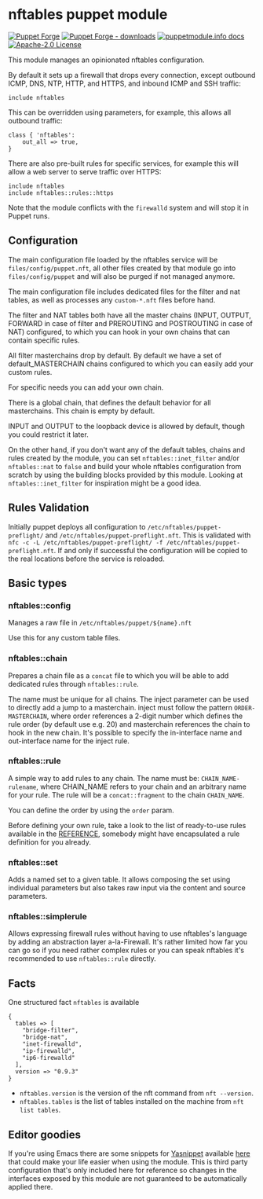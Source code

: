 # nftables puppet module

[![Puppet Forge](https://img.shields.io/puppetforge/v/puppet/nftables.svg)](https://forge.puppetlabs.com/puppet/nftables)
[![Puppet Forge - downloads](https://img.shields.io/puppetforge/dt/puppet/nftables.svg)](https://forge.puppetlabs.com/puppet/nftables)
[![puppetmodule.info docs](http://www.puppetmodule.info/images/badge.png)](http://www.puppetmodule.info/m/puppet-nftables)
[![Apache-2.0 License](https://img.shields.io/github/license/voxpupuli/puppet-nftables.svg)](LICENSE)

This module manages an opinionated nftables configuration.

By default it sets up a firewall that drops every connection, except
outbound ICMP, DNS, NTP, HTTP, and HTTPS, and inbound ICMP and SSH
traffic:

    include nftables

This can be overridden using parameters, for example, this allows all
outbound traffic:

    class { 'nftables':
        out_all => true,
    }

There are also pre-built rules for specific services, for example this
will allow a web server to serve traffic over HTTPS:

    include nftables
    include nftables::rules::https

Note that the module conflicts with the `firewalld` system and will
stop it in Puppet runs.

## Configuration

The main configuration file loaded by the nftables service
will be `files/config/puppet.nft`, all other files created
by that module go into `files/config/puppet` and will also
be purged if not managed anymore.

The main configuration file includes dedicated files for
the filter and nat tables, as well as processes any
`custom-*.nft` files before hand.

The filter and NAT tables both have all the master chains
(INPUT, OUTPUT, FORWARD in case of filter and PREROUTING
and POSTROUTING in case of NAT) configured, to which you
can hook in your own chains that can contain specific
rules.

All filter masterchains drop by default.
By default we have a set of default_MASTERCHAIN chains
configured to which you can easily add your custom rules.

For specific needs you can add your own chain.

There is a global chain, that defines the default behavior
for all masterchains. This chain is empty by default.

INPUT and OUTPUT to the loopback device is allowed by
default, though you could restrict it later.

On the other hand, if you don't want any of the default tables, chains
and rules created by the module, you can set `nftables::inet_filter`
and/or `nftables::nat` to `false` and build your whole nftables
configuration from scratch by using the building blocks provided by
this module. Looking at `nftables::inet_filter` for inspiration might
be a good idea.

## Rules Validation

Initially puppet deploys all configuration to
`/etc/nftables/puppet-preflight/` and
`/etc/nftables/puppet-preflight.nft`. This is validated with
`nfc -c -L /etc/nftables/puppet-preflight/ -f /etc/nftables/puppet-preflight.nft`.
If and only if successful the configuration will be copied to
the real locations before the service is reloaded.

## Basic types

### nftables::config

Manages a raw file in `/etc/nftables/puppet/${name}.nft`

Use this for any custom table files.

### nftables::chain

Prepares a chain file as a `concat` file to which you will
be able to add dedicated rules through `nftables::rule`.

The name must be unique for all chains. The inject
parameter can be used to directly add a jump to a
masterchain. inject must follow the pattern
`ORDER-MASTERCHAIN`, where order references a 2-digit
number which defines the rule order (by default use e.g. 20)
and masterchain references the chain to hook in the new
chain. It's possible to specify the in-interface name and
out-interface name for the inject rule.

### nftables::rule

A simple way to add rules to any chain. The name must be:
`CHAIN_NAME-rulename`, where CHAIN_NAME refers to your
chain and an arbitrary name for your rule.
The rule will be a `concat::fragment` to the chain
`CHAIN_NAME`.

You can define the order by using the `order` param.

Before defining your own rule, take a look to the list of ready-to-use rules
available in the
[REFERENCE](https://github.com/voxpupuli/puppet-nftables/blob/master/REFERENCE.md),
somebody might have encapsulated a rule definition for you already.

### nftables::set

Adds a named set to a given table. It allows composing the
set using individual parameters but also takes raw input
via the content and source parameters.

### nftables::simplerule

Allows expressing firewall rules without having to use nftables's language by
adding an abstraction layer a-la-Firewall. It's rather limited how far you can
go so if you need rather complex rules or you can speak nftables it's
recommended to use `nftables::rule` directly.

## Facts

One structured fact `nftables` is available

```
{
  tables => [
    "bridge-filter",
    "bridge-nat",
    "inet-firewalld",
    "ip-firewalld",
    "ip6-firewalld"
  ],
  version => "0.9.3"
}
```

* `nftables.version` is the version of the nft command from `nft --version`.
* `nftables.tables` is the list of tables installed on the machine from `nft list tables`.

## Editor goodies

If you're using Emacs there are some snippets for
[Yasnippet](https://github.com/joaotavora/yasnippet) available
[here](https://github.com/nbarrientos/dotfiles/tree/master/.emacs.d/snippets/puppet-mode)
that could make your life easier when using the module. This is third
party configuration that's only included here for reference so changes
in the interfaces exposed by this module are not guaranteed to be
automatically applied there.
